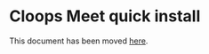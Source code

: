 # Cloops Meet quick install

This document has been moved [here](https://jitsi.github.io/handbook/docs/devops-guide/devops-guide-quickstart).
